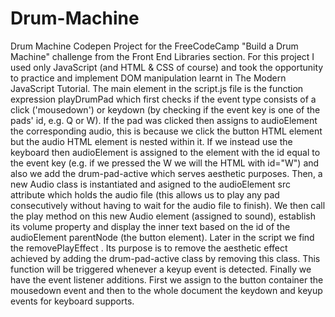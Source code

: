 # Drum-Machine
Drum Machine Codepen Project for the FreeCodeCamp "Build a Drum Machine" challenge from the Front End Libraries section. For this project I used only JavaScript (and HTML &amp; CSS of course) and took the opportunity to practice and implement DOM manipulation learnt in The Modern JavaScript Tutorial.  The main element in the script.js file is the function expression playDrumPad which first checks if the event type consists of a click ('mousedown') or keydown (by checking if the event key is one of the pads' id, e.g. Q or W).  If the pad was clicked then assigns to audioElement the corresponding audio, this is because we click the button HTML element but the audio HTML element is nested within it. If we instead use the keyboard then audioElement is assigned to the element with the id equal to the event key (e.g. if we pressed the W we will the HTML with id="W") and also we add the drum-pad-active which serves aesthetic purposes.  Then, a new Audio class is instantiated and asigned to the audioElement src attribute which holds the audio file (this allows us to play any pad consecutively without having to wait for the audio file to finish). We then call the play method on this new Audio element (assigned to sound), establish its volume property and display the inner text based on the id of the audioElement parentNode (the button element).  Later in the script we find the removePlayEffect . Its purpose is to remove the aesthetic effect achieved by adding the drum-pad-active class by removing this class. This function will be triggered whenever a keyup event is detected.  Finally we have the event listener additions. First we assign to the button container the mousedown event and then to the whole document the keydown and keyup events for keyboard supports.
